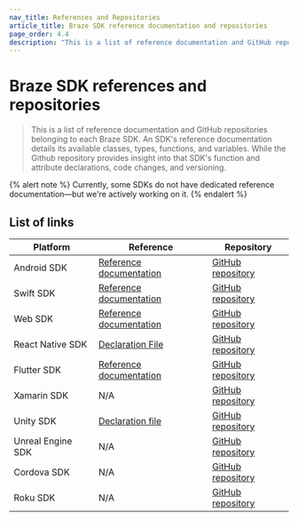 ```yaml
---
nav_title: References and Repositories
article_title: Braze SDK reference documentation and repositories
page_order: 4.4
description: "This is a list of reference documentation and GitHub repositories belonging to each Braze SDK."
---
```


# Braze SDK references and repositories

> This is a list of reference documentation and GitHub repositories belonging to each Braze SDK. An SDK's reference documentation details its available classes, types, functions, and variables. While the Github repository provides insight into that SDK's function and attribute declarations, code changes, and versioning.

{% alert note %}
Currently, some SDKs do not have dedicated reference documentation&#8212;but we're actively working on it.
{% endalert %}

## List of links

| Platform      | Reference                                                                                                                                    | Repository                                                                 |
| ------------- | --------------------------------------------------------------------------------------------------------------------------------------------------------- | ---------------------------------------------------------------------------------- |
| Android SDK       | [Reference documentation](https://braze-inc.github.io/braze-android-sdk/kdoc/index.html)                                                                           | [GitHub repository](https://github.com/braze-inc/braze-android-sdk)      |
| Swift SDK           | [Reference documentation](https://braze-inc.github.io/braze-swift-sdk/documentation/brazekit/braze)                                                                | [GitHub repository](https://github.com/braze-inc/braze-swift-sdk)            |
| Web SDK           | [Reference documentation](https://js.appboycdn.com/web-sdk/latest/doc/modules/braze.html#initialize)                                                               | [GitHub repository](https://github.com/braze-inc/braze-web-sdk)              |
| React Native SDK  | [Declaration File](https://github.com/braze-inc/braze-react-native-sdk/blob/master/src/index.d.ts)                   | [GitHub repository](https://github.com/braze-inc/braze-react-native-sdk) |
| Flutter SDK       | [Reference documentation](https://pub.dev/documentation/braze_plugin/latest/braze_plugin/)                                                                         | [GitHub repository](https://github.com/braze-inc/braze-flutter-sdk)      |
| Xamarin SDK       | N/A                                                                                                                                                         | [GitHub repository](https://github.com/braze-inc/braze-xamarin-sdk)      |
| Unity SDK         | [Declaration file](https://github.com/braze-inc/braze-unity-sdk/blob/master/Assets/Plugins/Appboy/BrazePlatform.cs)     | [GitHub repository](https://github.com/braze-inc/braze-unity-sdk)          |
| Unreal Engine SDK | N/A                                                                                                                                                         | [GitHub repository](https://github.com/braze-inc/braze-unreal-sdk)        |
| Cordova SDK       | N/A                                                                                                                                                         | [GitHub repository](https://github.com/braze-inc/braze-cordova-sdk)      |
| Roku SDK          | N/A                                                                                                                                                         | [GitHub repository](https://github.com/braze-inc/braze-roku-sdk)            |
